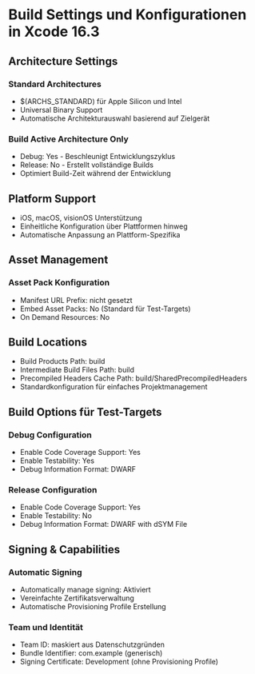 # Build Settings und Konfigurationen in Xcode 16.3

## Architecture Settings

### Standard Architectures
- $(ARCHS_STANDARD) für Apple Silicon und Intel
- Universal Binary Support
- Automatische Architekturauswahl basierend auf Zielgerät

### Build Active Architecture Only
- Debug: Yes - Beschleunigt Entwicklungszyklus
- Release: No - Erstellt vollständige Builds
- Optimiert Build-Zeit während der Entwicklung

## Platform Support

- iOS, macOS, visionOS Unterstützung
- Einheitliche Konfiguration über Plattformen hinweg
- Automatische Anpassung an Plattform-Spezifika

## Asset Management

### Asset Pack Konfiguration
- Manifest URL Prefix: nicht gesetzt
- Embed Asset Packs: No (Standard für Test-Targets)
- On Demand Resources: No

## Build Locations

- Build Products Path: build
- Intermediate Build Files Path: build
- Precompiled Headers Cache Path: build/SharedPrecompiledHeaders
- Standardkonfiguration für einfaches Projektmanagement

## Build Options für Test-Targets

### Debug Configuration
- Enable Code Coverage Support: Yes
- Enable Testability: Yes
- Debug Information Format: DWARF

### Release Configuration
- Enable Code Coverage Support: Yes
- Enable Testability: No
- Debug Information Format: DWARF with dSYM File

## Signing & Capabilities

### Automatic Signing
- Automatically manage signing: Aktiviert
- Vereinfachte Zertifikatsverwaltung
- Automatische Provisioning Profile Erstellung

### Team und Identität
- Team ID: maskiert aus Datenschutzgründen
- Bundle Identifier: com.example (generisch)
- Signing Certificate: Development (ohne Provisioning Profile)
